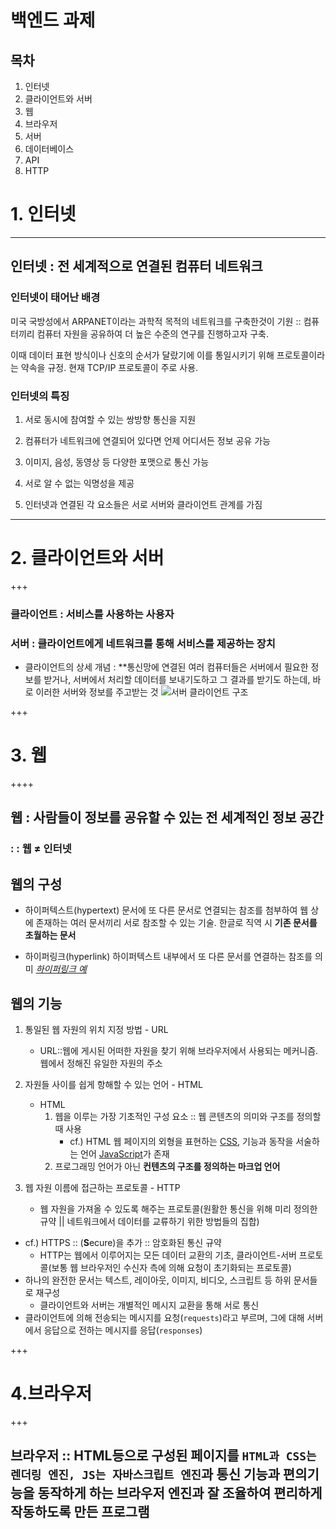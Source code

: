 # 백엔드 과제

## 목차

1. 인터넷
2. 클라이언트와 서버
3. 웹
4. 브라우저
5. 서버
6. 데이터베이스
7. API
8. HTTP

# 1. 인터넷

---

## 인터넷 : **전 세계적으로 연결된 컴퓨터 네트워크**

### 인터넷이 태어난 배경 
미국 국방성에서 ARPANET이라는 과학적 목적의 네트워크를 구축한것이 기원 :: 컴퓨터끼리 컴퓨터 자원을 공유하여 더 높은 수준의 연구를 진행하고자 구축.

이때 데이터 표현 방식이나 신호의 순서가 달랐기에 이를 통일시키기 위해 프로토콜이라는 약속을 규정. 현재 TCP/IP 프로토콜이 주로 사용.

### 인터넷의 특징

1. 서로 동시에 참여할 수 있는 쌍방향 통신을 지원

2. 컴퓨터가 네트워크에 연결되어 있다면 언제 어디서든 정보 공유 가능

3. 이미지, 음성, 동영상 등 다양한 포맷으로 통신 가능

4. 서로 알 수 없는 익명성을 제공

5. 인터넷과 연결된 각 요소들은 서로 서버와 클라이언트 관계를 가짐

***
# 2. 클라이언트와 서버

+++

### 클라이언트 : 서비스를 사용하는 사용자

### 서버 : 클라이언트에게 네트워크를 통해 서비스를 제공하는 장치

* 클라이언트의 상세 개념 : **통신망에 연결된 여러 컴퓨터들은 서버에서 필요한 정보를 받거나, 서버에서 처리할 데이터를 보내기도하고 그 결과를 받기도 하는데, 바로 이러한 서버와 정보를 주고받는 것
![서버 클라이언트 구조](https://upload.wikimedia.org/wikipedia/commons/thumb/c/c9/Client-server-model.svg/1200px-Client-server-model.svg.png)

+++

# 3. 웹

++++

## 웹 : 사람들이 정보를 공유할 수 있는 전 세계적인 정보 공간

### : : 웹 ≠ 인터넷	

## 웹의 구성

* 하이퍼텍스트(hypertext)
  문서에 또 다른 문서로 연결되는 참조를 첨부하여 웹 상에 존재하는 여러 문서끼리 서로 참조할 수 있는 기술. 한글로 직역 시 **기존 문서를 초월하는 문서**

* 하이퍼링크(hyperlink)
  하이퍼텍스트 내부에서 또 다른 문서를 연결하는 참조를 의미 [*하이퍼링크 예*](http://park-hyoyoung.000webhostapp.com/)

## 웹의 기능

1. 통일된 웹 자원의 위치 지정 방법 - URL
	
	* URL::웹에 게시된 어떠한 자원을 찾기 위해 브라우저에서 사용되는 메커니즘. 웹에서 정해진 유일한 자원의 주소
	
2. 자원들 사이를 쉽게 항해할 수 있는 언어 - HTML

   * HTML
     1. 웹을 이루는 가장 기초적인 구성 요소 :: 웹 콘텐츠의 의미와 구조를 정의할 때 사용
        * cf.) HTML 웹 페이지의 외형을 표현하는 [CSS](https://developer.mozilla.org/ko/docs/Web/CSS), 기능과 동작을 서술하는 언어 [JavaScript](https://developer.mozilla.org/ko/docs/Web/JavaScript)가 존재
     2. 프로그래밍 언어가 아닌 **컨텐츠의 구조를 정의하는 마크업 언어**

3. 웹 자원 이름에 접근하는 프로토콜 - HTTP

   * 웹 자원을 가져올 수 있도록 해주는 프로토콜(원활한 통신을 위해 미리 정의한 규약 || 네트워크에서 데이터를 교류하기 위한 방법들의 집합)
* cf.) HTTPS :: (**S**ecure)을 추가 :: 암호화된 통신 규약
   * HTTP는 웹에서 이루어지는 모든 데이터 교환의 기초, 클라이언트-서버 프로토콜(보통 웹 브라우저인 수신자 측에 의해 요청이 초기화되는 프로토콜)
* 하나의 완전한 문서는 텍스트, 레이아웃, 이미지, 비디오, 스크립트 등 하위 문서들로 재구성
   * 클라이언트와 서버는 개별적인 메시지 교환을 통해 서로 통신
* 클라이언트에 의해 전송되는 메시지를 요청(`requests`)라고 부르며, 그에 대해 서버에서 응답으로 전하는 메시지를 응답(`responses`)

+++

# 4.브라우저

+++

## 브라우저 ::  HTML등으로 구성된 페이지를 `HTML과 CSS는 렌더링 엔진, JS는 자바스크립트 엔진`과 통신 기능과 편의기능을 동작하게 하는 브라우저 엔진과 잘 조율하여 편리하게 작동하도록 만든 프로그램

